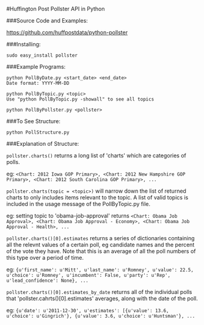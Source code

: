 #Huffington Post Pollster API in Python

###Source Code and Examples:

https://github.com/huffpostdata/python-pollster

###Installing:

```
sudo easy_install pollster
```

###Example Programs:

```
python PollByDate.py <start_date> <end_date>
Date format: YYYY-MM-DD

python PollByTopic.py <topic>
Use "python PollByTopic.py -showall" to see all topics

python PollByPollster.py <pollster>
```

###To See Structure:

```
python PollStructure.py
```

###Explanation of Structure:

`pollster.charts()` returns a long list of 'charts' which are categories of polls.

eg: `<Chart: 2012 Iowa GOP Primary>, <Chart: 2012 New Hampshire GOP Primary>, <Chart: 2012 South Carolina GOP Primary>, ...`

`pollster.charts(topic = <topic>)` will narrow down the list of returned charts to only includes items relevant to the topic. A list of valid topics is included in the usage message of the PollByTopic.py file.

eg: setting topic to 'obama-job-approval' returns
`<Chart: Obama Job Approval>, <Chart: Obama Job Approval - Economy>, <Chart: Obama Job Approval - Health>, ...`

`pollster.charts()[0].estimates` returns a series of dictionaries containing all the relevnt values of a certain poll, eg candidate names and the percent of the vote they have. Note that this is an average of all the poll numbers of this type over a period of time.

eg: `{u'first_name': u'Mitt', u'last_name': u'Romney', u'value': 22.5, u'choice': u'Romney', u'incumbent': False, u'party': u'Rep', u'lead_confidence': None}, ...`

`pollster.charts()[0].estimates_by_date` returns all of the individual polls that 'pollster.cahrts()[0].estimates' averages, along with the date of the poll.

eg: `{u'date': u'2011-12-30', u'estimates': [{u'value': 13.6, u'choice': u'Gingrich'}, {u'value': 3.6, u'choice': u'Huntsman'}, ...`